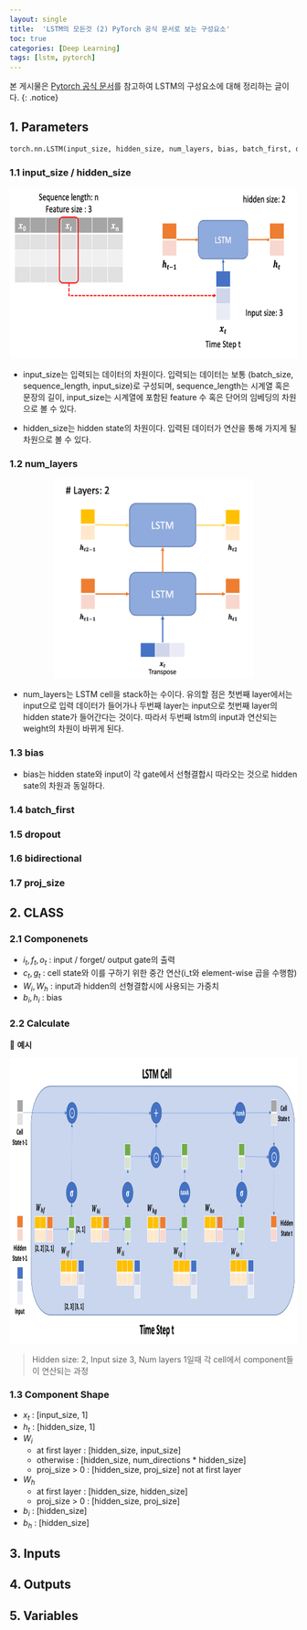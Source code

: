 ```yaml
---
layout: single
title:  'LSTM의 모든것 (2) PyTorch 공식 문서로 보는 구성요소'
toc: true
categories: [Deep Learning]
tags: [lstm, pytorch]
---
```


본 게시물은 [Pytorch 공식 문서](https://pytorch.org/docs/stable/generated/torch.nn.LSTM.html)를 참고하여 LSTM의 구성요소에 대해 정리하는 글이다.
{: .notice}

## 1. Parameters

```python
torch.nn.LSTM(input_size, hidden_size, num_layers, bias, batch_first, dropout, bidirectional, proj_size)
```

### 1.1 input_size / hidden_size

<p align="center"><img src="https://github.com/sigirace/page-images/blob/main/pytorch/lstm/lstm_c_4.png?raw=true" width="600" height="300"></p>

- input_size는 입력되는 데이터의 차원이다. 입력되는 데이터는 보통 (batch_size, sequence_length, input_size)로 구성되며, sequence_length는 시계열 혹은 문장의 길이, input_size는 시계열에 포함된 feature 수 혹은 단어의 임베딩의 차원으로 볼 수 있다.

- hidden_size는 hidden state의 차원이다. 입력된 데이터가 연산을 통해 가지게 될 차원으로 볼 수 있다.

### 1.2 num_layers

<p align="center"><img src="https://github.com/sigirace/page-images/blob/main/pytorch/lstm/lstm_c_5.png?raw=true" width="350" height="350"></p>

- num_layers는 LSTM cell을 stack하는 수이다. 유의할 점은 첫번째 layer에서는 input으로 입력 데이터가 들어가나 두번째 layer는 input으로 첫번째 layer의 hidden state가 들어간다는 것이다. 따라서 두번째 lstm의 input과 연산되는 weight의 차원이 바뀌게 된다.

### 1.3 bias

- bias는 hidden state와 input이 각 gate에서 선형결합시 따라오는 것으로 hidden sate의 차원과 동일하다.

### 1.4 batch_first

### 1.5 dropout

### 1.6 bidirectional

### 1.7 proj_size

## 2. CLASS

### 2.1 Componenets

- $i_t, f_t, o_t$ : input / forget/ output gate의 출력
- $c_t, g_t$ : cell state와 이를 구하기 위한 중간 연산(i_t와 element-wise 곱을 수행함)
- $W_i, W_h$ : input과 hidden의 선형결합시에 사용되는 가중치
- $b_i, h_i$ : bias

### 2.2 Calculate

📍 **예시**

<p align="center"><img src="https://github.com/sigirace/page-images/blob/main/pytorch/lstm/lstm_c_6.png?raw=true" width="900" height="500"></p>

> Hidden size: 2, Input size 3, Num layers 1일때 각 cell에서 component들이 연산되는 과정

### 1.3 Component Shape

- $x_t$ : [input_size, 1]
- $h_t$ : [hidden_size, 1]
- $W_{i}$
  - at first layer : [hidden_size, input_size]  
  - otherwise : [hidden_size, num_directions * hidden_size] 
  - proj_size > 0 : [hidden_size, proj_size] not at first layer
- $W_{h}$
  - at first layer : [hidden_size, hidden_size]
  - proj_size > 0 : [hidden_size, proj_size]
- $b_i$ : [hidden_size]
- $b_h$ : [hidden_size]

## 3. Inputs

## 4. Outputs

## 5. Variables



